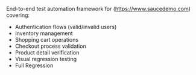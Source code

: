 End-to-end test automation framework for (https://www.saucedemo.com) covering:
- Authentication flows (valid/invalid users)
- Inventory management
- Shopping cart operations
- Checkout process validation
- Product detail verification
- Visual regression testing
- Full Regression 